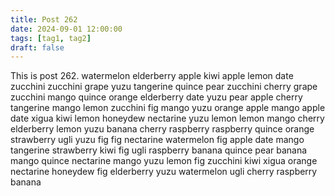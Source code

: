```yaml
---
title: Post 262
date: 2024-09-01 12:00:00
tags: [tag1, tag2]
draft: false
---
```

This is post 262.
watermelon
elderberry
apple
kiwi
apple
lemon
date
zucchini
zucchini
grape
yuzu
tangerine
quince
pear
zucchini
cherry
grape
zucchini
mango
quince
orange
elderberry
date
yuzu
pear
apple
cherry
tangerine
mango
lemon
zucchini
fig
mango
yuzu
orange
apple
mango
apple
date
xigua
kiwi
lemon
honeydew
nectarine
yuzu
lemon
lemon
mango
cherry
elderberry
lemon
yuzu
banana
cherry
raspberry
raspberry
quince
orange
strawberry
ugli
yuzu
fig
fig
nectarine
watermelon
fig
apple
date
mango
tangerine
strawberry
kiwi
fig
ugli
raspberry
banana
quince
pear
banana
mango
quince
nectarine
mango
yuzu
lemon
fig
zucchini
kiwi
xigua
orange
nectarine
honeydew
fig
elderberry
yuzu
watermelon
ugli
cherry
raspberry
banana
